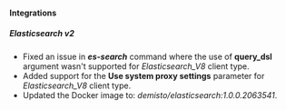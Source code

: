 
#### Integrations

##### Elasticsearch v2

- Fixed an issue in ***es-search*** command where the use of **query_dsl** argument wasn't supported for *Elasticsearch_V8* client type.
- Added support for the **Use system proxy settings** parameter for *Elasticsearch_V8* client type.
- Updated the Docker image to: *demisto/elasticsearch:1.0.0.2063541*.
